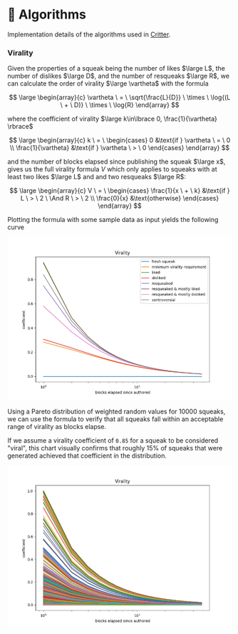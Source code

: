 # 🧮 Algorithms

Implementation details of the algorithms used in [Critter](https://github.com/ahashim/critter).

### Virality

Given the properties of a squeak being the number of likes $\large L$, the
number of dislikes $\large D$, and the number of resqueaks $\large R$, we can
calculate the order of virality $\large \vartheta$ with the formula

$$
    \large
    \begin{array}{c}
      \vartheta \ = \ \sqrt{\frac{L}{D}} \
      \times \
      \log{(L \ + \ D)} \
      \times \
      \log{R}
    \end{array}
$$

where the coefficient of virality
$\large k\in\lbrace 0, \frac{1}{\vartheta} \rbrace$

$$
    \large
    \begin{array}{c}
      k \ = \ \begin{cases}
        0 &\text{if } \vartheta \ = \ 0 \\
        \frac{1}{\vartheta} &\text{if } \vartheta \ > \ 0
      \end{cases}
    \end{array}
$$

and the number of blocks elapsed since publishing the squeak $\large x$, gives
us the full virality formula $V$ which only applies to squeaks with at least two
likes $\large L$ and and two resqueaks $\large R$:

$$
    \large
    \begin{array}{c}
      V \ = \ \begin{cases}
        \frac{1}{x \ + \ k} &\text{if } L \ > \ 2 \ \And R \ > \ 2 \\
        \frac{0}{x} &\text{otherwise}
      \end{cases}
    \end{array}
$$

Plotting the formula with some sample data as input yields the following curve

![baseline virality of sample squeaks](./virality/figures/sample_data.png "Virality from sample squeaks")

Using a Pareto distribution of weighted random values for 10000 squeaks, we can
use the formula to verify that all squeaks fall within an acceptable range of
virality as blocks elapse.

If we assume a virality coefficient of `0.85` for a
squeak to be considered "viral", this chart visually confirms that roughly 15%
of squeaks that were generated achieved that coefficient in the distribution.

![baseline virality of sample squeaks](./virality/figures/generated_data.png "Virality from generated squeaks")
